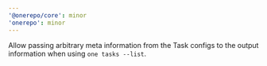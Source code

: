 ```yaml
---
'@onerepo/core': minor
'onerepo': minor
---
```


Allow passing arbitrary meta information from the Task configs to the output information when using `one tasks --list`.
